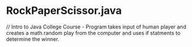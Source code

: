 # RockPaperScissor.java
// Intro to Java College Course - Program takes input of human player and creates a math.random play from the computer and uses if statments to determine the winner. 
